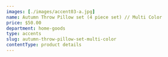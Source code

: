 ```yaml
---
images: [./images/accent03-a.jpg]
name: Autumn Throw Pillow set (4 piece set) // Multi Color
price: $50.00
department: home-goods
type: accents
slug: autumn-throw-pillow-set-multi-color
contentType: product details
---
```

